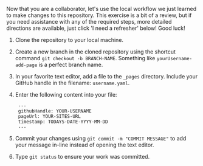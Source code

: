 Now that you are a collaborator, let's use the local workflow we just learned to make changes to this repository. This exercise is a bit of a review, but if you need assistance with any of the required steps, more detailed directions are available, just click 'I need a refresher' below! Good luck!

1. Clone the repository to your local machine.
1. Create a new branch in the cloned repository using the shortcut command `git checkout -b BRANCH-NAME`. Something like `yourUsername-add-page` is a perfect branch name.
1. In your favorite text editor, add a file to the `_pages` directory. Include your GitHub handle in the filename: `username.yaml`.
1. Enter the following content into your file:

        ---
        githubHandle: YOUR-USERNAME
        pageUrl: YOUR-SITES-URL
        timestamp: TODAYS-DATE-YYYY-MM-DD
        ---


1. Commit your changes using `git commit -m "COMMIT MESSAGE"` to add your message in-line instead of opening the text editor.
1. Type `git status` to ensure your work was committed.
